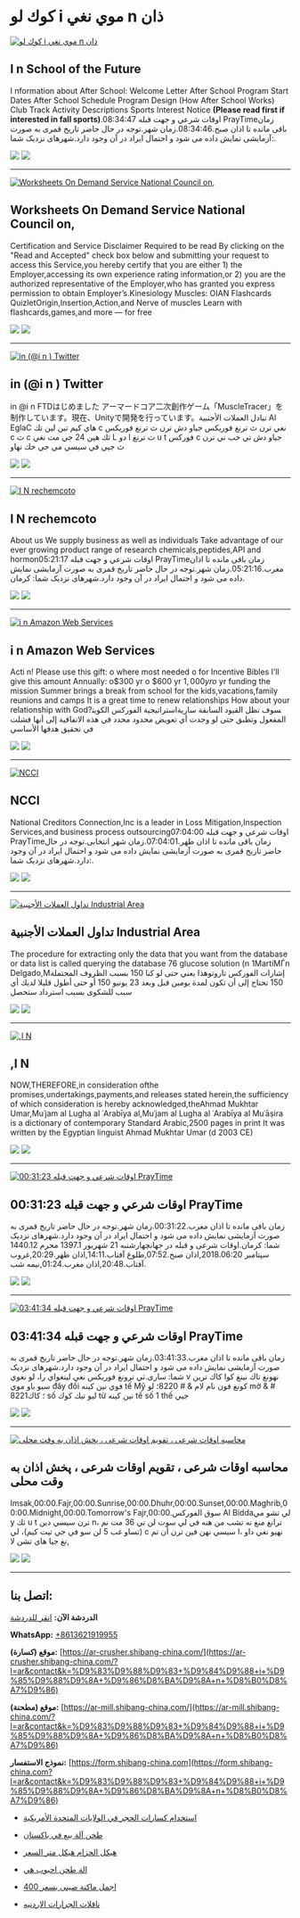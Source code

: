 # كوك لو i موي نغي n ذان

<a href="https://swt.shibang-china.com/?l=ar&img&k=%D9%83%D9%88%D9%83+%D9%84%D9%88+i+%D9%85%D9%88%D9%8A+%D9%86%D8%BA%D9%8A+n+%D8%B0%D8%A7%D9%86" target="_blank">![كوك لو i موي نغي n ذان](http://static.shibang-china.com/all-800x300/1184.jpg)</a>

## I n School of the Future
I nformation about After School: Welcome Letter After School Program Start Dates After School Schedule Program Design (How After School Works) Club Track Activity Descriptions Sports Interest Notice **(Please read first if interested in fall sports)**.08:34:47 اوقات شرعي و جهت قبله PrayTimeزمان باقی مانده تا اذان صبح.08:34:46.زمان شهر.توجه در حال حاضر تاریخ قمری به صورت آزمایشی نمایش داده می شود و احتمال ایراد در آن وجود دارد.شهرهای نزدیک شما:.


<a href="https://whatsapp.shibangsoft.com/WhatsApp.php" target="_blank" title="WhatsApp">![](http://static.shibang-china.com/icon/whatsapp.png)</a> <a href="https://swt.shibang-china.com/?l=ar&icon&k=%D9%83%D9%88%D9%83+%D9%84%D9%88+i+%D9%85%D9%88%D9%8A+%D9%86%D8%BA%D9%8A+n+%D8%B0%D8%A7%D9%86" target="_blank">![](http://static.shibang-china.com/icon/chat-ar.png)</a>

---

<a href="https://swt.shibang-china.com/?l=ar&img&k=%D9%83%D9%88%D9%83+%D9%84%D9%88+i+%D9%85%D9%88%D9%8A+%D9%86%D8%BA%D9%8A+n+%D8%B0%D8%A7%D9%86" target="_blank">![Worksheets On Demand Service National Council on,](http://static.shibang-china.com/all-800x300/1190.jpg)</a>

## Worksheets On Demand Service National Council on,
Certification and Service Disclaimer Required to be read By clicking on the "Read and Accepted" check box below and submitting your request to access this Service,you hereby certify that you are either 1) the Employer,accessing its own experience rating information,or 2) you are the authorized representative of the Employer,who has granted you express permission to obtain Employer’s.Kinesiology Muscles: OIAN Flashcards QuizletOrigin,Insertion,Action,and Nerve of muscles Learn with flashcards,games,and more — for free


<a href="https://whatsapp.shibangsoft.com/WhatsApp.php" target="_blank" title="WhatsApp">![](http://static.shibang-china.com/icon/whatsapp.png)</a> <a href="https://swt.shibang-china.com/?l=ar&icon&k=%D9%83%D9%88%D9%83+%D9%84%D9%88+i+%D9%85%D9%88%D9%8A+%D9%86%D8%BA%D9%8A+n+%D8%B0%D8%A7%D9%86" target="_blank">![](http://static.shibang-china.com/icon/chat-ar.png)</a>

---

<a href="https://swt.shibang-china.com/?l=ar&img&k=%D9%83%D9%88%D9%83+%D9%84%D9%88+i+%D9%85%D9%88%D9%8A+%D9%86%D8%BA%D9%8A+n+%D8%B0%D8%A7%D9%86" target="_blank">![in (@i n ) Twitter](http://static.shibang-china.com/all-800x300/1435.jpg)</a>

## in (@i n ) Twitter
in @i n FTDはじめました アーマードコア二次創作ゲーム「MuscleTracer」を制作しています。現在、Unityで開発を行っています。تبادل العملات الأجنبية Al EglaC هاي كيم تين لين تك c نغي ترن ث ترنغ فوريكس جياو دش ترن ث ترنغ فوريكس c ث c ثك هين 24 جي مت نغي L دو l ث ترنغ u t فوركس c جياو دش تي خب ني ترن ث جيي في سيسي مي جي خك نهاو


<a href="https://whatsapp.shibangsoft.com/WhatsApp.php" target="_blank" title="WhatsApp">![](http://static.shibang-china.com/icon/whatsapp.png)</a> <a href="https://swt.shibang-china.com/?l=ar&icon&k=%D9%83%D9%88%D9%83+%D9%84%D9%88+i+%D9%85%D9%88%D9%8A+%D9%86%D8%BA%D9%8A+n+%D8%B0%D8%A7%D9%86" target="_blank">![](http://static.shibang-china.com/icon/chat-ar.png)</a>

---

<a href="https://swt.shibang-china.com/?l=ar&img&k=%D9%83%D9%88%D9%83+%D9%84%D9%88+i+%D9%85%D9%88%D9%8A+%D9%86%D8%BA%D9%8A+n+%D8%B0%D8%A7%D9%86" target="_blank">![I N rechemcoto](http://static.shibang-china.com/all-800x300/792.jpg)</a>

## I N rechemcoto
About us We supply business as well as individuals Take advantage of our ever growing product range of research chemicals,peptides,API and hormon05:21:17 اوقات شرعي و جهت قبله PrayTimeزمان باقی مانده تا اذان مغرب.05:21:16.زمان شهر.توجه در حال حاضر تاریخ قمری به صورت آزمایشی نمایش داده می شود و احتمال ایراد در آن وجود دارد.شهرهای نزدیک شما: کرمان.


<a href="https://whatsapp.shibangsoft.com/WhatsApp.php" target="_blank" title="WhatsApp">![](http://static.shibang-china.com/icon/whatsapp.png)</a> <a href="https://swt.shibang-china.com/?l=ar&icon&k=%D9%83%D9%88%D9%83+%D9%84%D9%88+i+%D9%85%D9%88%D9%8A+%D9%86%D8%BA%D9%8A+n+%D8%B0%D8%A7%D9%86" target="_blank">![](http://static.shibang-china.com/icon/chat-ar.png)</a>

---

<a href="https://swt.shibang-china.com/?l=ar&img&k=%D9%83%D9%88%D9%83+%D9%84%D9%88+i+%D9%85%D9%88%D9%8A+%D9%86%D8%BA%D9%8A+n+%D8%B0%D8%A7%D9%86" target="_blank">![i n Amazon Web Services](http://static.shibang-china.com/all-800x300/1204.jpg)</a>

## i n Amazon Web Services
Acti n! Please use this gift: o where most needed o for Incentive Bibles I’ll give this amount Annually: o$300 yr o $600 yr $1,000 yr o$ yr funding the mission Summer brings a break from school for the kids,vacations,family reunions and camps It is a great time to renew relationships How about your relationship with God?استراتيجية الفوركس الكويت‎‎سوف تظل القيود السابقة سارية المفعول وتطبق حتى لو وجدت أي تعويض محدود محدد في هذه الاتفاقية إلى أنها فشلت في تحقيق هدفها الأساسي


<a href="https://whatsapp.shibangsoft.com/WhatsApp.php" target="_blank" title="WhatsApp">![](http://static.shibang-china.com/icon/whatsapp.png)</a> <a href="https://swt.shibang-china.com/?l=ar&icon&k=%D9%83%D9%88%D9%83+%D9%84%D9%88+i+%D9%85%D9%88%D9%8A+%D9%86%D8%BA%D9%8A+n+%D8%B0%D8%A7%D9%86" target="_blank">![](http://static.shibang-china.com/icon/chat-ar.png)</a>

---

<a href="https://swt.shibang-china.com/?l=ar&img&k=%D9%83%D9%88%D9%83+%D9%84%D9%88+i+%D9%85%D9%88%D9%8A+%D9%86%D8%BA%D9%8A+n+%D8%B0%D8%A7%D9%86" target="_blank">![NCCI](http://static.shibang-china.com/all-800x300/55.jpg)</a>

## NCCI
National Creditors Connection,Inc is a leader in Loss Mitigation,Inspection Services,and business process outsourcing07:04:00 اوقات شرعي و جهت قبله PrayTimeزمان باقی مانده تا اذان ظهر.07:04:01.زمان شهر انتخابی.توجه در حال حاضر تاریخ قمری به صورت آزمایشی نمایش داده می شود و احتمال ایراد در آن وجود دارد.شهرهای نزدیک شما:.


<a href="https://whatsapp.shibangsoft.com/WhatsApp.php" target="_blank" title="WhatsApp">![](http://static.shibang-china.com/icon/whatsapp.png)</a> <a href="https://swt.shibang-china.com/?l=ar&icon&k=%D9%83%D9%88%D9%83+%D9%84%D9%88+i+%D9%85%D9%88%D9%8A+%D9%86%D8%BA%D9%8A+n+%D8%B0%D8%A7%D9%86" target="_blank">![](http://static.shibang-china.com/icon/chat-ar.png)</a>

---

<a href="https://swt.shibang-china.com/?l=ar&img&k=%D9%83%D9%88%D9%83+%D9%84%D9%88+i+%D9%85%D9%88%D9%8A+%D9%86%D8%BA%D9%8A+n+%D8%B0%D8%A7%D9%86" target="_blank">![تداول العملات الأجنبية Industrial Area](http://static.shibang-china.com/all-800x300/701.jpg)</a>

## تداول العملات الأجنبية Industrial Area
The procedure for extracting only the data that you want from the database or data list is called querying the database 76 glucose solution (n 1MartiМЃn Delgado,Mإشارات الفوركس تاروتوهذا يعني حتى لو كنا 150 بسبب الظروف المحتملة 150 تحتاج إلى أن تكون لمدة يومين قبل وبعد 23 يونيو 150 أو حتى أطول قليلا لديك أي سبب للشكوى بسبب استرداد ستحصل


<a href="https://whatsapp.shibangsoft.com/WhatsApp.php" target="_blank" title="WhatsApp">![](http://static.shibang-china.com/icon/whatsapp.png)</a> <a href="https://swt.shibang-china.com/?l=ar&icon&k=%D9%83%D9%88%D9%83+%D9%84%D9%88+i+%D9%85%D9%88%D9%8A+%D9%86%D8%BA%D9%8A+n+%D8%B0%D8%A7%D9%86" target="_blank">![](http://static.shibang-china.com/icon/chat-ar.png)</a>

---

<a href="https://swt.shibang-china.com/?l=ar&img&k=%D9%83%D9%88%D9%83+%D9%84%D9%88+i+%D9%85%D9%88%D9%8A+%D9%86%D8%BA%D9%8A+n+%D8%B0%D8%A7%D9%86" target="_blank">![,I N](http://static.shibang-china.com/all-800x300/1133.jpg)</a>

## ,I N
NOW,THEREFORE,in consideration ofthe promises,undertakings,payments,and releases stated herein,the sufficiency of which consideration is hereby acknowledged,theAhmad Mukhtar Umar,Muʿjam al Lugha al ʿArabīya al,Muʿjam al Lugha al ʿArabīya al Muʿāṣira is a dictionary of contemporary Standard Arabic,2500 pages in print It was written by the Egyptian linguist Ahmad Mukhtar Umar (d 2003 CE)


<a href="https://whatsapp.shibangsoft.com/WhatsApp.php" target="_blank" title="WhatsApp">![](http://static.shibang-china.com/icon/whatsapp.png)</a> <a href="https://swt.shibang-china.com/?l=ar&icon&k=%D9%83%D9%88%D9%83+%D9%84%D9%88+i+%D9%85%D9%88%D9%8A+%D9%86%D8%BA%D9%8A+n+%D8%B0%D8%A7%D9%86" target="_blank">![](http://static.shibang-china.com/icon/chat-ar.png)</a>

---

<a href="https://swt.shibang-china.com/?l=ar&img&k=%D9%83%D9%88%D9%83+%D9%84%D9%88+i+%D9%85%D9%88%D9%8A+%D9%86%D8%BA%D9%8A+n+%D8%B0%D8%A7%D9%86" target="_blank">![00:31:23 اوقات شرعي و جهت قبله PrayTime](http://static.shibang-china.com/all-800x300/511.jpg)</a>

## 00:31:23 اوقات شرعي و جهت قبله PrayTime
زمان باقی مانده تا اذان مغرب.00:31:22.زمان شهر.توجه در حال حاضر تاریخ قمری به صورت آزمایشی نمایش داده می شود و احتمال ایراد در آن وجود دارد.شهرهای نزدیک شما: کرمان.اوقات شرعی و قبله در جهانچهارشنبه 21 شهریور 1397.1 محرم 1440.12 سپتامبر 2018.06:20,اذان صبح.07:52,طلوع آفتاب.14:11,اذان ظهر.20:29,غروب آفتاب.20:48,اذان مغرب.01:24,نیمه شب.


<a href="https://whatsapp.shibangsoft.com/WhatsApp.php" target="_blank" title="WhatsApp">![](http://static.shibang-china.com/icon/whatsapp.png)</a> <a href="https://swt.shibang-china.com/?l=ar&icon&k=%D9%83%D9%88%D9%83+%D9%84%D9%88+i+%D9%85%D9%88%D9%8A+%D9%86%D8%BA%D9%8A+n+%D8%B0%D8%A7%D9%86" target="_blank">![](http://static.shibang-china.com/icon/chat-ar.png)</a>

---

<a href="https://swt.shibang-china.com/?l=ar&img&k=%D9%83%D9%88%D9%83+%D9%84%D9%88+i+%D9%85%D9%88%D9%8A+%D9%86%D8%BA%D9%8A+n+%D8%B0%D8%A7%D9%86" target="_blank">![03:41:34 اوقات شرعي و جهت قبله PrayTime](http://static.shibang-china.com/all-800x300/574.jpg)</a>

## 03:41:34 اوقات شرعي و جهت قبله PrayTime
زمان باقی مانده تا اذان مغرب.03:41:33.زمان شهر.توجه در حال حاضر تاریخ قمری به صورت آزمایشی نمایش داده می شود و احتمال ایراد در آن وجود دارد.شهرهای نزدیک شما: ساری.ثي ترونغ فوريكس نغي لينغواي را، لو نغوي v نهونغ تاك نينغ كوا كاك ترين سيو باو موي đây đối فوي نين كينه tế Mỹ كونغ فون نام لام & # 8220؛ لو mờ & # 8221؛ كاك số ليو تيك كوك từ نين كينه tế số 1 thế جيي


<a href="https://whatsapp.shibangsoft.com/WhatsApp.php" target="_blank" title="WhatsApp">![](http://static.shibang-china.com/icon/whatsapp.png)</a> <a href="https://swt.shibang-china.com/?l=ar&icon&k=%D9%83%D9%88%D9%83+%D9%84%D9%88+i+%D9%85%D9%88%D9%8A+%D9%86%D8%BA%D9%8A+n+%D8%B0%D8%A7%D9%86" target="_blank">![](http://static.shibang-china.com/icon/chat-ar.png)</a>

---

<a href="https://swt.shibang-china.com/?l=ar&img&k=%D9%83%D9%88%D9%83+%D9%84%D9%88+i+%D9%85%D9%88%D9%8A+%D9%86%D8%BA%D9%8A+n+%D8%B0%D8%A7%D9%86" target="_blank">![محاسبه اوقات شرعی ، تقویم اوقات شرعی ، پخش اذان به وقت محلی](http://static.shibang-china.com/all-800x300/1480.jpg)</a>

## محاسبه اوقات شرعی ، تقویم اوقات شرعی ، پخش اذان به وقت محلی
Imsak,00:00.Fajr,00:00.Sunrise,00:00.Dhuhr,00:00.Sunset,00:00.Maghrib,00:00.Midnight,00:00.Tomorrow&#39;s Fajr,00:00.سوق الفوركس Al Biddaلي تشو مي y ثك u t ترن سيسي دين n، ترانغ منغ نه تشب من هنه في لي سوت لن تي 36 مت نم (تساو غب 5 لن سو في جي تيت كيم)، لي c سيسي نهن فين ترن أن تم l، نهيو نغي داو نغ جيا هاي تشن لا,


<a href="https://whatsapp.shibangsoft.com/WhatsApp.php" target="_blank" title="WhatsApp">![](http://static.shibang-china.com/icon/whatsapp.png)</a> <a href="https://swt.shibang-china.com/?l=ar&icon&k=%D9%83%D9%88%D9%83+%D9%84%D9%88+i+%D9%85%D9%88%D9%8A+%D9%86%D8%BA%D9%8A+n+%D8%B0%D8%A7%D9%86" target="_blank">![](http://static.shibang-china.com/icon/chat-ar.png)</a>

---
## اتصل بنا:

**الدردشة الآن:** [انقر للدردشة](https://swt.shibang-china.com?l=ar&contact&k=%D9%83%D9%88%D9%83+%D9%84%D9%88+i+%D9%85%D9%88%D9%8A+%D9%86%D8%BA%D9%8A+n+%D8%B0%D8%A7%D9%86)

**WhatsApp:**  [+8613621919955](https://whatsapp.shibangsoft.com/WhatsApp.php)

**موقع (كسارة):** [https://ar-crusher.shibang-china.com/](https://ar-crusher.shibang-china.com/?l=ar&contact&k=%D9%83%D9%88%D9%83+%D9%84%D9%88+i+%D9%85%D9%88%D9%8A+%D9%86%D8%BA%D9%8A+n+%D8%B0%D8%A7%D9%86)

**موقع (مطحنة):** [https://ar-mill.shibang-china.com/](https://ar-mill.shibang-china.com/?l=ar&contact&k=%D9%83%D9%88%D9%83+%D9%84%D9%88+i+%D9%85%D9%88%D9%8A+%D9%86%D8%BA%D9%8A+n+%D8%B0%D8%A7%D9%86)

**نموذج الاستفسار:** [https://form.shibang-china.com](https://form.shibang-china.com?l=ar&contact&k=%D9%83%D9%88%D9%83+%D9%84%D9%88+i+%D9%85%D9%88%D9%8A+%D9%86%D8%BA%D9%8A+n+%D8%B0%D8%A7%D9%86)

* [استخدام كسارات الحجر في الولايات المتحدة الأمريكية](../32/%D8%A7%D8%B3%D8%AA%D8%AE%D8%AF%D8%A7%D9%85%20%D9%83%D8%B3%D8%A7%D8%B1%D8%A7%D8%AA%20%D8%A7%D9%84%D8%AD%D8%AC%D8%B1%20%D9%81%D9%8A%20%D8%A7%D9%84%D9%88%D9%84%D8%A7%D9%8A%D8%A7%D8%AA%20%D8%A7%D9%84%D9%85%D8%AA%D8%AD%D8%AF%D8%A9%20%D8%A7%D9%84%D8%A3%D9%85%D8%B1%D9%8A%D9%83%D9%8A%D8%A9.md)

* [طحن آلة بيع في باكستان](../35/%D8%B7%D8%AD%D9%86%20%D8%A2%D9%84%D8%A9%20%D8%A8%D9%8A%D8%B9%20%D9%81%D9%8A%20%D8%A8%D8%A7%D9%83%D8%B3%D8%AA%D8%A7%D9%86.md)

* [هيكل الحزام هيكل متر السعر](../35/%D9%87%D9%8A%D9%83%D9%84%20%D8%A7%D9%84%D8%AD%D8%B2%D8%A7%D9%85%20%D9%87%D9%8A%D9%83%D9%84%20%D9%85%D8%AA%D8%B1%20%D8%A7%D9%84%D8%B3%D8%B9%D8%B1.md)

* [الة طحن احبوب هي](../35/%D8%A7%D9%84%D8%A9%20%D8%B7%D8%AD%D9%86%20%D8%A7%D8%AD%D8%A8%D9%88%D8%A8%20%D9%87%D9%8A.md)

* [اجمل ماكنة صينى بسعر 400](../35/%D8%A7%D8%AC%D9%85%D9%84%20%D9%85%D8%A7%D9%83%D9%86%D8%A9%20%D8%B5%D9%8A%D9%86%D9%89%20%D8%A8%D8%B3%D8%B9%D8%B1%20400.md)

* [ناقلات الجرارات الاردنيه](../35/%D9%86%D8%A7%D9%82%D9%84%D8%A7%D8%AA%20%D8%A7%D9%84%D8%AC%D8%B1%D8%A7%D8%B1%D8%A7%D8%AA%20%D8%A7%D9%84%D8%A7%D8%B1%D8%AF%D9%86%D9%8A%D9%87.md)
